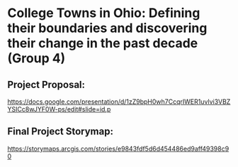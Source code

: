 # College Towns in Ohio: Defining their boundaries and discovering their change in the past decade (Group 4)

## Project Proposal:
https://docs.google.com/presentation/d/1zZ9bpH0wh7CcqrIWER1uvlvi3VBZYSICc8wJYF0W-ps/edit#slide=id.p

## Final Project Storymap: 
https://storymaps.arcgis.com/stories/e9843fdf5d6d454486ed9aff49398c90
